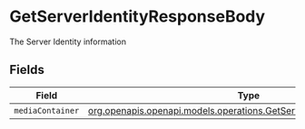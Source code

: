 # GetServerIdentityResponseBody

The Server Identity information


## Fields

| Field                                                                                                                                | Type                                                                                                                                 | Required                                                                                                                             | Description                                                                                                                          |
| ------------------------------------------------------------------------------------------------------------------------------------ | ------------------------------------------------------------------------------------------------------------------------------------ | ------------------------------------------------------------------------------------------------------------------------------------ | ------------------------------------------------------------------------------------------------------------------------------------ |
| `mediaContainer`                                                                                                                     | [org.openapis.openapi.models.operations.GetServerIdentityMediaContainer](../../models/operations/GetServerIdentityMediaContainer.md) | :heavy_minus_sign:                                                                                                                   | N/A                                                                                                                                  |